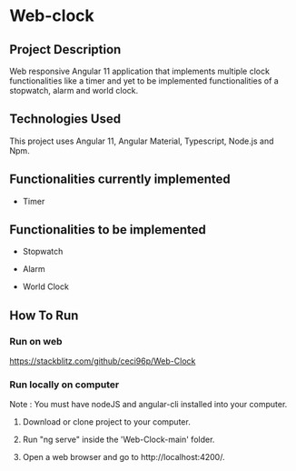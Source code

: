 # Web-clock

## Project Description

Web responsive Angular 11 application that implements multiple clock functionalities like a timer and yet to be implemented functionalities of a stopwatch, alarm and world clock.

## Technologies Used

This project uses Angular 11, Angular Material, Typescript, Node.js and Npm.

## Functionalities currently implemented

* Timer

## Functionalities to be implemented

* Stopwatch

* Alarm

* World Clock

## How To Run 

### Run on web

https://stackblitz.com/github/ceci96p/Web-Clock

### Run locally on computer

Note : You must have nodeJS and angular-cli installed into your computer.

1. Download or clone project to your computer.

2. Run "ng serve" inside the 'Web-Clock-main' folder.

3. Open a web browser and go to http://localhost:4200/.
